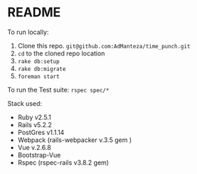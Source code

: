 # README

To run locally:
1) Clone this repo. `git@github.com:AdManteza/time_punch.git`
2) `cd` to the cloned repo location
3) `rake db:setup`
4) `rake db:migrate`
5) `foreman start`

To run the Test suite:
`rspec spec/*`

Stack used:
* Ruby v2.5.1
* Rails v5.2.2
* PostGres v1.1.14
* Webpack (rails-webpacker v.3.5 gem )
* Vue v.2.6.8
* Bootstrap-Vue
* Rspec (rspec-rails v3.8.2 gem)

